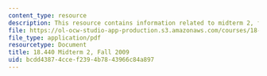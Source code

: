 ```yaml
---
content_type: resource
description: This resource contains information related to midterm 2, fall 2009.
file: https://ol-ocw-studio-app-production.s3.amazonaws.com/courses/18-440-probability-and-random-variables-spring-2014/bcdd43874ccef2394b7843966c84a897_MIT18_440S14_mid2_2009.pdf
file_type: application/pdf
resourcetype: Document
title: 18.440 Midterm 2, Fall 2009
uid: bcdd4387-4cce-f239-4b78-43966c84a897
---
```

